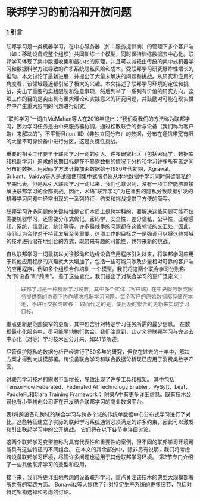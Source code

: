 # 联邦学习的前沿和开放问题

### 1 引言

联邦学习是一类机器学习，在中心服务器（如：服务提供商）的管理下多个客户端（如：移动设备或整个组织）共同训练一个模型，同时保持训练数据去中心化。联邦学习体现了集中数据收集和最小化的原理，并且可以减轻由传统的集中式机器学习和数据科学方法导致的许多系统隐私风险和成本。受联邦学习研究爆炸性增长的推动，本文讨论了最新进展，并提出了大量未解决的问题和挑战。从研究和应用的角度看，该领域最近都引起了极大的兴趣。本文描述了联邦学习环境的定位和挑战，突出了重要的实践限制和注意事项，然后列举了一系列有价值的研究方向。这项工作的目的是突出具有重大理论和实践意义的研究问题，并鼓励对可能在现实世界中产生重大影响的问题进行研究。

“联邦学习“一词由McMahan等人在2016年提出：“我们将我们的方法称为联邦学习，因为学习任务是由中央服务器协调，通过松散联合的参与设备（我们称为客户端）来解决的”。不平衡且non-IID（非独立同分布）的数据，分布在通信带宽有限的大量不可靠设备中进行分区，这是关键性挑战。

重要的相关工作要早于联邦学习一词的引入。许多研究社区（包括密码学，数据库和机器学习）追求的长期目标是在不暴露数据的情况下分析和学习许多所有者之间分布的数据。用密码学方法计算加密数据始于1980年代初期，Agrawal、Srikant、Vaidya等人是试图使用集中式服务器从本地数据中学习同时保留隐私的早期代表。但是从引入联邦学习一词以来，我们也意识到，没有一项工作能够直接解决联邦学习的全部挑战。因此，术语“联邦学习”为在重要的隐私分散数据引发的机器学习问题中经常出现的一系列特征，约束和挑战提供了方便的简写。

联邦学习许多问题的关键特性是它们本质上是跨学科的，要解决这些问题可能不仅需要机器学习，还需要分布式优化，密码学，安全性，差分隐私，公平性，压缩感知，系统，信息论，统计等等。许多最棘手的问题都在这些领域的交汇处，因此，我们认为合作对于持续发展至关重要。这项工作的目标之一是强调可以将这些领域的技术进行潜在地组合的方式，既带来有趣的可能性，也带来新的挑战。

自从联邦学习一词最初以关注移动和边缘设备应用程序引入以来，将联邦学习应用于其他应用程序的兴趣就大大增加了，包括一些可能只涉及少量相对可靠的客户端的应用程序，例如多个组织合作培训 一个模型。我们将这两个联合学习分别称为“跨设备”和“跨库”。 鉴于这些变化，我们提出了对联合学习的更广泛定义： 

> 联邦学习是一种机器学习设置，其中多个实体（客户端）在中央服务器或服务提供商的协调下协作解决机器学习问题。每个客户的原始数据都存储在本地，不进行交换或转移； 取而代之的是，使用及时聚合的更新来实现学习目标。

重点更新是范围狭窄的更新，其中包含针对特定学习任务所需的最少信息。 在数据最小化服务中，尽可能早地执行聚合。我们注意到，此定义将联邦学习与完全去中心化（对等）学习技术区分开来，如2.1节所述。

尽管保护隐私的数据分析已经进行了50多年的研究，但仅在过去的十年中，解决方案才得到大规模部署。跨设备联合学习和联合数据分析现已应用于消费类数字产品。

对联邦学习技术的需求不断增长，导致出现了许多工具和框架。 其中包括TensorFlow Federated，Federated AI Technology Enabler，PySyft，Leaf，PaddleFL和Clara Training Framework； 附录A中有更多详细信息。既有技术公司也有小型初创公司正在开发结合联邦学习的商业数据平台。

表1将跨设备和跨域的联合学习与跨多个域的传统单数据中心分布式学习进行了对比。这些特征建立了实际的联邦学习系统通常必须满足的许多约束，因此可以激发和引出联邦学习中的公开挑战。 它们将在以下各节中详细讨论。

这两个联邦学习变型被称为具有代表性和重要性的案例，但不同的联邦学习环境可能具有这些特征的不同组合。 在本文的其余部分中，除非另有说明，我们将考虑跨设备联邦学习环境，尽管许多问题也适用于其他联邦学习环境。 第2节专门介绍了一些其他联邦学习的变型和应用。

接下来，我们将更详细地考虑跨设备联邦学习，重点关注该技术的典型大规模部署所共有的实践方面。 Bonawitz等人提供了针对特定生产系统的更多细节，包括对特定架构选择和考虑的讨论。

